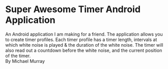 # Super Awesome Timer Android Application
An Android application I am making for a friend.
The application allows you to create timer profiles.
Each timer profile has a timer length, intervals at which white noise is played & the duration of the white noise. 
The timer will also read out a countdown before the white noise, and the current position of the timer.</br>
By Michael Murray</br>

